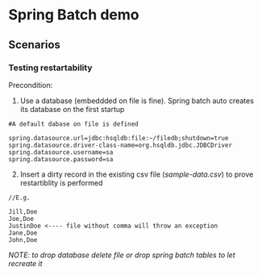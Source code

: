 # Spring Batch demo

## Scenarios

### Testing restartability

Precondition:

1. Use a database (embeddded on file is fine). Spring batch auto creates its
database on the first startup

```
#A default dabase on file is defined

spring.datasource.url=jdbc:hsqldb:file:~/filedb;shutdown=true
spring.datasource.driver-class-name=org.hsqldb.jdbc.JDBCDriver
spring.datasource.username=sa
spring.datasource.password=sa
```


2. Insert a dirty record in the existing csv file (*sample-data.csv*) to prove restartiblity is
performed 

```
//E.g.

Jill,Doe
Joe,Doe
JustinDoe <---- file without comma will throw an exception
Jane,Doe
John,Doe

```


*NOTE: to drop database delete file or drop spring batch tables to let recreate it*

